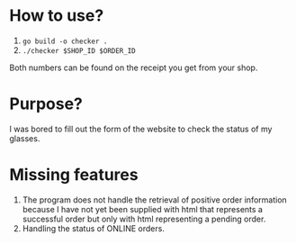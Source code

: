 # How to use?

  1. `go build -o checker .`
  2. `./checker $SHOP_ID $ORDER_ID`

Both numbers can be found on the receipt you get from your shop.

# Purpose?

I was bored to fill out the form of the website to check the status of my glasses.

# Missing features

  1. The program does not handle the retrieval of positive order information because I have not yet been supplied with html that represents a successful order but only with html representing a pending order.
  2. Handling the status of ONLINE orders.
